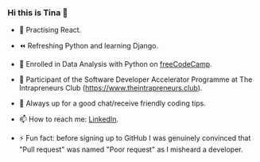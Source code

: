 ### Hi this is Tina 👋
- 💪  Practising React.
- ⏪  Refreshing Python and learning Django.
- 🚧  Enrolled in Data Analysis with Python on [freeCodeCamp](https://www.freecodecamp.org/learn/data-analysis-with-python).
- 🚀  Participant of the Software Developer Accelerator Programme at The Intrapreneurs Club (https://www.theintrapreneurs.club).
- 💬  Always up for a good chat/receive friendly coding tips.
- 📫  How to reach me: [LinkedIn](https://www.linkedin.com/in/concetta-iuso).

- ⚡ Fun fact: before signing up to GitHub I was genuinely convinced that "Pull request" was named "Poor request" as I misheard a developer.

